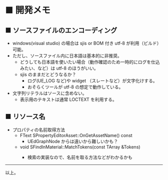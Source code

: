 # ■ 開発メモ

## ■ ソースファイルのエンコーディング
* windows(visual studio) の場合は sjis or BOM 付き utf-8 が利用（ビルド）可能。
* ただし、ソースファイル内に日本語は基本的に非推奨。
	* どうしても日本語を使いたい場合（動作確認のため一時的にログを仕込みたい、など）は utf-8 のほうがいい。
	* sjis のままだとどうなるか？
		* ログ(UE_LOG など)や widget （スレートなど）が文字化けする。
		* おそらくツールが utf-8 の想定で動作している。
* 文字列リテラルはソースに含めない。
	* 表示用のテキストは通常 LOCTEXT を利用する。


## ■ リソース名
* プロパティの名前取得方法
	* FText SPropertyEditorAsset::OnGetAssetName() const
		* UEdGraphNode からは遠いから難しいかも？
	* void SFindInMaterial::MatchTokens(const TArray<FString> &Tokens)
		* 検索の実装なので、名前を取る方法などがわかるかも



----
以上。
